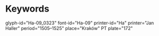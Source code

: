 # Keywords
glyph-id="Ha-09_0323"
font-id="Ha-09"
printer-id="Ha"
printer="Jan Haller"
period="1505–1525"
place="Kraków"
PT plate="172"
